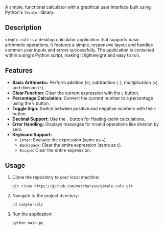 A simple, functional calculator with a graphical user interface built using Python's `tkinter` library.

## Description

`simple-calc` is a desktop calculator application that supports basic arithmetic operations. It features a simple, responsive layout and handles common user inputs and errors successfully. The application is contained within a single Python script, making it lightweight and easy to run.

## Features
*   **Basic Arithmetic:** Perform addition (`+`), subtraction (`-`), multiplication (`×`), and division (`÷`).
*   **Clear Function:** Clear the current expression with the `C` button.
*   **Percentage Calculation:** Convert the current number to a percentage using the `%` button.
*   **Toggle Sign:** Switch between positive and negative numbers with the `±` button.
*   **Decimal Support:** Use the `.` button for floating-point calculations.
*   **Error Handling:** Displays messages for invalid operations like division by zero.
*   **Keyboard Support:**
    *   `Enter`: Evaluate the expression (same as `=`).
    *   `Backspace`: Clear the entire expression (same as `C`).
    *   `Escape`: Clear the entire expression.

## Usage
1.  Clone the repository to your local machine:
    ```sh
    git clone https://github.com/matcharyan/simple-calc.git
    ```

2.  Navigate to the project directory:
    ```sh
    cd simple-calc
    ```

3.  Run the application:
    ```sh
    python main.py
    ```
